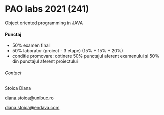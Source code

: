 # PAO labs 2021 (241)

Object oriented programming in JAVA

#### Punctaj
- 50% examen final
- 50% laborator (proiect - 3 etape) (15% + 15% + 20%)
- conditie promovare: obtinere 50% punctajul aferent examenului si 50% din punctajul aferent proiectului


###### Contact
Stoica Diana

diana.stoica@unibuc.ro

diana.stoica@endava.com

